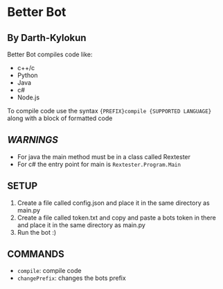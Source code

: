 # Better Bot
## By Darth-Kylokun
Better Bot compiles code like:
- c++/c
- Python
- Java
- c#
- Node.js

To compile code use the syntax `{PREFIX}compile {SUPPORTED LANGUAGE}` along with a block of formatted code
## *WARNINGS*
- For java the main method must be in a class called Rextester
- For c# the entry point for main is `Rextester.Program.Main`

## SETUP
1. Create a file called config.json and place it in the same directory as main.py
1. Create a file called token.txt and copy and paste a bots token in there and place it in the same directory as main.py
1. Run the bot :)

## COMMANDS
- `compile`: compile code
- `changePrefix`: changes the bots prefix
